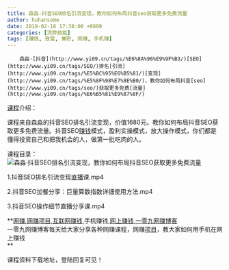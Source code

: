 ```yaml
---
title: 森淼·抖音SEO排名引流变现，教你如何布局抖音seo获取更多免费流量
author: huhansome
date: 2019-02-16 17:38:00 +0800
categories: [流弊技能]
tags: [赚钱, 致富, 兼职, 网赚, 手机赚]
---
```



        森淼·[抖音](http://www.yi09.cn/tags/%E6%8A%96%E9%9F%B3/)[SEO](http://www.yi09.cn/tags/SEO/)排名[引流](http://www.yi09.cn/tags/%E5%BC%95%E6%B5%81/)[变现](http://www.yi09.cn/tags/%E5%8F%98%E7%8E%B0/)，教你如何布局抖音[seo](http://www.yi09.cn/tags/seo/)获取更多免费[流量](http://www.yi09.cn/tags/%E6%B5%81%E9%87%8F/)

[课程](http://www.yi09.cn/tags/%E8%AF%BE%E7%A8%8B/)介绍：

课程来自森淼的抖音SEO排名引流变现，价值1680元。教你如何布局抖音SEO获取更多免费流量。抖音SEO[赚钱](http://www.yi09.cn/tags/%E8%B5%9A%E9%92%B1/)模式，盈利实操模式，放大操作模式，你们都是懂得投资自己和把我机会的人，做第一批吃肉的人。

课程目录：![森淼·抖音SEO排名引流变现，教你如何布局抖音SEO获取更多免费流量](http://www.yi09.cn/zb_users/upload/2022/01/20220108214919164164975912256.jpeg)

1.抖音SEO排名引流变现[直播](http://www.yi09.cn/tags/%E7%9B%B4%E6%92%AD/)课.mp4

2.抖音SEO加餐分享：巨量算数指数详细使用方法.mp4

3.抖音SEO操作细节直播分享课.mp4

  

  
  
  
  
  
  
  
  
**[网赚](http://www.yi09.cn/tags/%E7%BD%91%E8%B5%9A/),[网赚项目](http://www.yi09.cn/tags/%E7%BD%91%E8%B5%9A%E9%A1%B9%E7%9B%AE/),[互联网赚钱](http://www.yi09.cn/tags/%E4%BA%92%E8%81%94%E7%BD%91%E8%B5%9A%E9%92%B1/),手机赚钱,[网上赚钱](http://www.yi09.cn/tags/%E7%BD%91%E4%B8%8A%E8%B5%9A%E9%92%B1/),[一零九网赚博客](http://www.yi09.cn/tags/%E4%B8%80%E9%9B%B6%E4%B9%9D%E7%BD%91%E8%B5%9A%E5%8D%9A%E5%AE%A2/)  
一零九网赚博客每天给大家分享各种网赚课程，网赚[项目](http://www.yi09.cn/tags/%E9%A1%B9%E7%9B%AE/)，教大家如何用手机在网上赚钱  
**  
  
  

课程资料下载地址，登陆回复可见！

